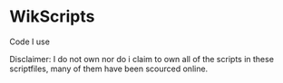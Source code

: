# WikScripts

Code I use

Disclaimer: I do not own nor do i claim to own all of the scripts in these scriptfiles, many of them have been scourced online.
